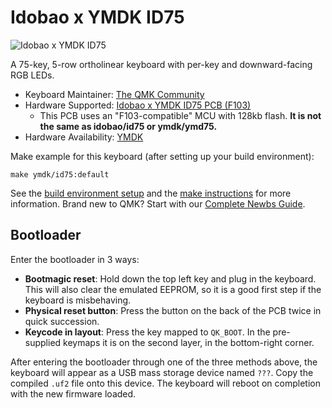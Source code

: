 # Idobao x YMDK ID75

![Idobao x YMDK ID75](https://imgur.com/bhVfzrzl.jpg)

A 75-key, 5-row ortholinear keyboard with per-key and downward-facing RGB LEDs.

* Keyboard Maintainer: [The QMK Community](https://github.com/qmk)
* Hardware Supported: [Idobao x YMDK ID75 PCB (F103)](https://www.aliexpress.com/item/3256804537842097.html)
  *  This PCB uses an "F103-compatible" MCU with 128kb flash. **It is not the same as idobao/id75 or ymdk/ymd75.**
* Hardware Availability: [YMDK](https://ymdkey.com/)

Make example for this keyboard (after setting up your build environment):

    make ymdk/id75:default

See the [build environment setup](https://docs.qmk.fm/#/getting_started_build_tools) and the [make instructions](https://docs.qmk.fm/#/getting_started_make_guide) for more information. Brand new to QMK? Start with our [Complete Newbs Guide](https://docs.qmk.fm/#/newbs).

## Bootloader

Enter the bootloader in 3 ways:

* **Bootmagic reset**: Hold down the top left key and plug in the keyboard. This will also clear the emulated EEPROM, so it is a good first step if the keyboard is misbehaving.
* **Physical reset button**: Press the button on the back of the PCB twice in quick succession.
* **Keycode in layout**: Press the key mapped to `QK_BOOT`. In the pre-supplied keymaps it is on the second layer, in the bottom-right corner.

After entering the bootloader through one of the three methods above, the keyboard will appear as a USB mass storage device named `???`. Copy the compiled `.uf2` file onto this device. The keyboard will reboot on completion with the new firmware loaded.
